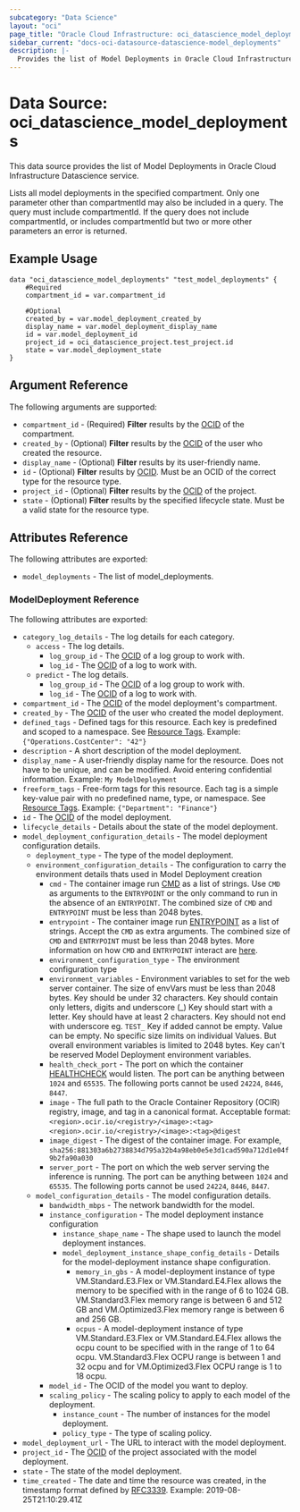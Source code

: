 ```yaml
---
subcategory: "Data Science"
layout: "oci"
page_title: "Oracle Cloud Infrastructure: oci_datascience_model_deployments"
sidebar_current: "docs-oci-datasource-datascience-model_deployments"
description: |-
  Provides the list of Model Deployments in Oracle Cloud Infrastructure Data Science service
---
```


# Data Source: oci_datascience_model_deployments
This data source provides the list of Model Deployments in Oracle Cloud Infrastructure Datascience service.

Lists all model deployments in the specified compartment. Only one parameter other than compartmentId may also be included in a query. The query must include compartmentId. If the query does not include compartmentId, or includes compartmentId but two or more other parameters an error is returned.


## Example Usage

```hcl
data "oci_datascience_model_deployments" "test_model_deployments" {
	#Required
	compartment_id = var.compartment_id

	#Optional
	created_by = var.model_deployment_created_by
	display_name = var.model_deployment_display_name
	id = var.model_deployment_id
	project_id = oci_datascience_project.test_project.id
	state = var.model_deployment_state
}
```

## Argument Reference

The following arguments are supported:

* `compartment_id` - (Required) <b>Filter</b> results by the [OCID](https://docs.cloud.oracle.com/iaas/Content/General/Concepts/identifiers.htm) of the compartment.
* `created_by` - (Optional) <b>Filter</b> results by the [OCID](https://docs.cloud.oracle.com/iaas/Content/General/Concepts/identifiers.htm) of the user who created the resource.
* `display_name` - (Optional) <b>Filter</b> results by its user-friendly name.
* `id` - (Optional) <b>Filter</b> results by [OCID](https://docs.cloud.oracle.com/iaas/Content/General/Concepts/identifiers.htm). Must be an OCID of the correct type for the resource type.
* `project_id` - (Optional) <b>Filter</b> results by the [OCID](https://docs.cloud.oracle.com/iaas/Content/General/Concepts/identifiers.htm) of the project.
* `state` - (Optional) <b>Filter</b> results by the specified lifecycle state. Must be a valid state for the resource type.


## Attributes Reference

The following attributes are exported:

* `model_deployments` - The list of model_deployments.

### ModelDeployment Reference

The following attributes are exported:

* `category_log_details` - The log details for each category.
	* `access` - The log details.
		* `log_group_id` - The [OCID](https://docs.cloud.oracle.com/iaas/Content/General/Concepts/identifiers.htm) of a log group to work with.
		* `log_id` - The [OCID](https://docs.cloud.oracle.com/iaas/Content/General/Concepts/identifiers.htm) of a log to work with.
	* `predict` - The log details.
		* `log_group_id` - The [OCID](https://docs.cloud.oracle.com/iaas/Content/General/Concepts/identifiers.htm) of a log group to work with.
		* `log_id` - The [OCID](https://docs.cloud.oracle.com/iaas/Content/General/Concepts/identifiers.htm) of a log to work with.
* `compartment_id` - The [OCID](https://docs.cloud.oracle.com/iaas/Content/General/Concepts/identifiers.htm) of the model deployment's compartment.
* `created_by` - The [OCID](https://docs.cloud.oracle.com/iaas/Content/General/Concepts/identifiers.htm) of the user who created the model deployment.
* `defined_tags` - Defined tags for this resource. Each key is predefined and scoped to a namespace. See [Resource Tags](https://docs.cloud.oracle.com/iaas/Content/General/Concepts/resourcetags.htm). Example: `{"Operations.CostCenter": "42"}`
* `description` - A short description of the model deployment.
* `display_name` - A user-friendly display name for the resource. Does not have to be unique, and can be modified. Avoid entering confidential information. Example: `My ModelDeployment`
* `freeform_tags` - Free-form tags for this resource. Each tag is a simple key-value pair with no predefined name, type, or namespace. See [Resource Tags](https://docs.cloud.oracle.com/iaas/Content/General/Concepts/resourcetags.htm). Example: `{"Department": "Finance"}`
* `id` - The [OCID](https://docs.cloud.oracle.com/iaas/Content/General/Concepts/identifiers.htm) of the model deployment.
* `lifecycle_details` - Details about the state of the model deployment.
* `model_deployment_configuration_details` - The model deployment configuration details.
	* `deployment_type` - The type of the model deployment.
	* `environment_configuration_details` - The configuration to carry the environment details thats used in Model Deployment creation
		* `cmd` - The container image run [CMD](https://docs.docker.com/engine/reference/builder/#cmd) as a list of strings. Use `CMD` as arguments to the `ENTRYPOINT` or the only command to run in the absence of an `ENTRYPOINT`. The combined size of `CMD` and `ENTRYPOINT` must be less than 2048 bytes. 
		* `entrypoint` - The container image run [ENTRYPOINT](https://docs.docker.com/engine/reference/builder/#entrypoint) as a list of strings. Accept the `CMD` as extra arguments. The combined size of `CMD` and `ENTRYPOINT` must be less than 2048 bytes. More information on how `CMD` and `ENTRYPOINT` interact are [here](https://docs.docker.com/engine/reference/builder/#understand-how-cmd-and-entrypoint-interact). 
		* `environment_configuration_type` - The environment configuration type
		* `environment_variables` - Environment variables to set for the web server container. The size of envVars must be less than 2048 bytes. Key should be under 32 characters. Key should contain only letters, digits and underscore (_) Key should start with a letter. Key should have at least 2 characters. Key should not end with underscore eg. `TEST_` Key if added cannot be empty. Value can be empty. No specific size limits on individual Values. But overall environment variables is limited to 2048 bytes. Key can't be reserved Model Deployment environment variables. 
		* `health_check_port` - The port on which the container [HEALTHCHECK](https://docs.docker.com/engine/reference/builder/#healthcheck) would listen. The port can be anything between `1024` and `65535`. The following ports cannot be used `24224`, `8446`, `8447`. 
		* `image` - The full path to the Oracle Container Repository (OCIR) registry, image, and tag in a canonical format. Acceptable format: `<region>.ocir.io/<registry>/<image>:<tag>` `<region>.ocir.io/<registry>/<image>:<tag>@digest` 
		* `image_digest` - The digest of the container image. For example, `sha256:881303a6b2738834d795a32b4a98eb0e5e3d1cad590a712d1e04f9b2fa90a030` 
		* `server_port` - The port on which the web server serving the inference is running. The port can be anything between `1024` and `65535`. The following ports cannot be used `24224`, `8446`, `8447`. 
	* `model_configuration_details` - The model configuration details.
		* `bandwidth_mbps` - The network bandwidth for the model.
		* `instance_configuration` - The model deployment instance configuration
			* `instance_shape_name` - The shape used to launch the model deployment instances.
			* `model_deployment_instance_shape_config_details` - Details for the model-deployment instance shape configuration.
				* `memory_in_gbs` - A model-deployment instance of type VM.Standard.E3.Flex or VM.Standard.E4.Flex allows the memory to be specified with in the range of 6 to 1024 GB. VM.Standard3.Flex memory range is between 6 and 512 GB and VM.Optimized3.Flex memory range is between 6 and 256 GB.
				* `ocpus` - A model-deployment instance of type VM.Standard.E3.Flex or VM.Standard.E4.Flex allows the ocpu count to be specified with in the range of 1 to 64 ocpu. VM.Standard3.Flex OCPU range is between 1 and 32 ocpu and for VM.Optimized3.Flex OCPU range is 1 to 18 ocpu.
		* `model_id` - The OCID of the model you want to deploy.
		* `scaling_policy` - The scaling policy to apply to each model of the deployment.
			* `instance_count` - The number of instances for the model deployment.
			* `policy_type` - The type of scaling policy.
* `model_deployment_url` - The URL to interact with the model deployment.
* `project_id` - The [OCID](https://docs.cloud.oracle.com/iaas/Content/General/Concepts/identifiers.htm) of the project associated with the model deployment.
* `state` - The state of the model deployment.
* `time_created` - The date and time the resource was created, in the timestamp format defined by [RFC3339](https://tools.ietf.org/html/rfc3339). Example: 2019-08-25T21:10:29.41Z 
